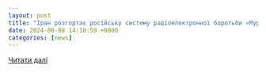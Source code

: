 ```yaml
---
layout: post
title: "Іран розгортає російську систему радіоелектронної боротьби «Мурманськ-БН» для протидії ізраїльським винищувачам-невидимкам F-35I. Читайте на UKR.NET"
date: 2024-08-08 14:10:59 +0000
categories: [news]
---
```


[Читати далі](https://www.ukr.net/news/details/world/106068963.html)
